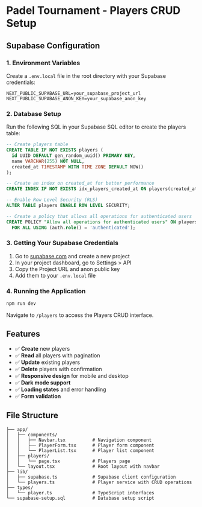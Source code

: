 # Padel Tournament - Players CRUD Setup

## Supabase Configuration

### 1. Environment Variables
Create a `.env.local` file in the root directory with your Supabase credentials:

```env
NEXT_PUBLIC_SUPABASE_URL=your_supabase_project_url
NEXT_PUBLIC_SUPABASE_ANON_KEY=your_supabase_anon_key
```

### 2. Database Setup
Run the following SQL in your Supabase SQL editor to create the players table:

```sql
-- Create players table
CREATE TABLE IF NOT EXISTS players (
  id UUID DEFAULT gen_random_uuid() PRIMARY KEY,
  name VARCHAR(255) NOT NULL,
  created_at TIMESTAMP WITH TIME ZONE DEFAULT NOW()
);

-- Create an index on created_at for better performance
CREATE INDEX IF NOT EXISTS idx_players_created_at ON players(created_at);

-- Enable Row Level Security (RLS)
ALTER TABLE players ENABLE ROW LEVEL SECURITY;

-- Create a policy that allows all operations for authenticated users
CREATE POLICY "Allow all operations for authenticated users" ON players
  FOR ALL USING (auth.role() = 'authenticated');
```

### 3. Getting Your Supabase Credentials

1. Go to [supabase.com](https://supabase.com) and create a new project
2. In your project dashboard, go to Settings > API
3. Copy the Project URL and anon public key
4. Add them to your `.env.local` file

### 4. Running the Application

```bash
npm run dev
```

Navigate to `/players` to access the Players CRUD interface.

## Features

- ✅ **Create** new players
- ✅ **Read** all players with pagination
- ✅ **Update** existing players
- ✅ **Delete** players with confirmation
- ✅ **Responsive design** for mobile and desktop
- ✅ **Dark mode support**
- ✅ **Loading states** and error handling
- ✅ **Form validation**

## File Structure

```
├── app/
│   ├── components/
│   │   ├── Navbar.tsx          # Navigation component
│   │   ├── PlayerForm.tsx      # Player form component
│   │   └── PlayerList.tsx      # Player list component
│   ├── players/
│   │   └── page.tsx            # Players page
│   └── layout.tsx              # Root layout with navbar
├── lib/
│   ├── supabase.ts             # Supabase client configuration
│   └── players.ts              # Player service with CRUD operations
├── types/
│   └── player.ts               # TypeScript interfaces
└── supabase-setup.sql          # Database setup script
```
